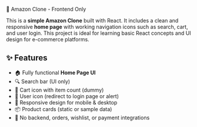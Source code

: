 🛒 Amazon Clone - Frontend Only

This is a **simple Amazon Clone** built with React. It includes a clean and responsive **home page** with working navigation icons such as search, cart, and user login. This project is ideal for learning basic React concepts and UI design for e-commerce platforms.

## ✨ Features

- 🏠 Fully functional **Home Page UI**
- 🔍 Search bar (UI only)
- 🛒 Cart icon with item count (dummy)
- 👤 User icon (redirect to login page or alert)
- 🔄 Responsive design for mobile & desktop
- 📦 Product cards (static or sample data)
- 🚫 No backend, orders, wishlist, or payment integrations

